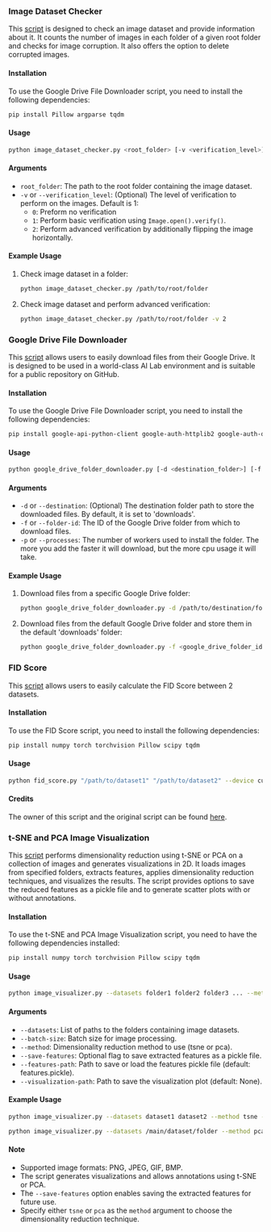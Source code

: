 ### Image Dataset Checker

This [script](/Utility/image_dataset_checker.py) is designed to check an image dataset and provide information about it. It counts the number of images in each folder of a given root folder and checks for image corruption. It also offers the option to delete corrupted images.

#### Installation

To use the Google Drive File Downloader script, you need to install the following dependencies:

```sh
pip install Pillow argparse tqdm
```

#### Usage

```sh
python image_dataset_checker.py <root_folder> [-v <verification_level>]
```

#### Arguments

- `root_folder`: The path to the root folder containing the image dataset.
- `-v` or `--verification_level`: (Optional) The level of verification to perform on the images. Default is 1:
  - `0`: Preform no verification
  - `1`: Perform basic verification using `Image.open().verify()`.
  - `2`: Perform advanced verification by additionally flipping the image horizontally.

#### Example Usage

1. Check image dataset in a folder:
   ```sh
   python image_dataset_checker.py /path/to/root/folder
   ```

2. Check image dataset and perform advanced verification:
   ```sh
   python image_dataset_checker.py /path/to/root/folder -v 2
   ```

### Google Drive File Downloader

This [script](/Utility/Google%20Drive%20Utils/google_drive_folder_downloader.py) allows users to easily download files from their Google Drive. It is designed to be used in a world-class AI Lab environment and is suitable for a public repository on GitHub.

#### Installation

To use the Google Drive File Downloader script, you need to install the following dependencies:

```sh
pip install google-api-python-client google-auth-httplib2 google-auth-oauthlib tqdm argparse
```

#### Usage

```sh
python google_drive_folder_downloader.py [-d <destination_folder>] [-f <folder_id>]
```

#### Arguments

- `-d` or `--destination`: (Optional) The destination folder path to store the downloaded files. By default, it is set to 'downloads'.
- `-f` or `--folder-id`: The ID of the Google Drive folder from which to download files.
- `-p` or `--processes`: The number of workers used to install the folder. The more you add the faster it will download, but the more cpu usage it will take.

#### Example Usage

1. Download files from a specific Google Drive folder:
   ```sh
   python google_drive_folder_downloader.py -d /path/to/destination/folder -f <google_drive_folder_id> -p 40
   ```

2. Download files from the default Google Drive folder and store them in the default 'downloads' folder:
   ```sh
   python google_drive_folder_downloader.py -f <google_drive_folder_id> -p 40
   ```

### FID Score

This [script](/Utility/FID%20Score/fid_score.py) allows users to easily calculate the FID Score between 2 datasets.

#### Installation

To use the FID Score script, you need to install the following dependencies:

```sh
pip install numpy torch torchvision Pillow scipy tqdm
```

#### Usage

```sh
python fid_score.py "/path/to/dataset1" "/path/to/dataset2" --device cuda:0
```

#### Credits

The owner of this script and the original script can be found [here](https://github.com/mseitzer/pytorch-fid/tree/master).

### t-SNE and PCA Image Visualization

This [script](/Utility/image_visualizer.py) performs dimensionality reduction using t-SNE or PCA on a collection of images and generates visualizations in 2D. It loads images from specified folders, extracts features, applies dimensionality reduction techniques, and visualizes the results. The script provides options to save the reduced features as a pickle file and to generate scatter plots with or without annotations.

#### Installation

To use the t-SNE and PCA Image Visualization script, you need to have the following dependencies installed:

```sh
pip install numpy torch torchvision Pillow scipy tqdm
```

#### Usage

```sh
python image_visualizer.py --datasets folder1 folder2 folder3 ... --method <tsne or pca> [--save-features] [--features-path path/to/features.pickle] [--visualization-path path/to/visualization.png]
```

#### Arguments

- `--datasets`: List of paths to the folders containing image datasets.
- `--batch-size`: Batch size for image processing.
- `--method`: Dimensionality reduction method to use (tsne or pca).
- `--save-features`: Optional flag to save extracted features as a pickle file.
- `--features-path`: Path to save or load the features pickle file (default: features.pickle).
- `--visualization-path`: Path to save the visualization plot (default: None).

#### Example Usage

```sh
python image_visualizer.py --datasets dataset1 dataset2 --method tsne --save-features --visualization-path visualization.png
```

```sh
python image_visualizer.py --datasets /main/dataset/folder --method pca
```

#### Note

- Supported image formats: PNG, JPEG, GIF, BMP.
- The script generates visualizations and allows annotations using t-SNE or PCA.
- The `--save-features` option enables saving the extracted features for future use.
- Specify either `tsne` or `pca` as the `method` argument to choose the dimensionality reduction technique.